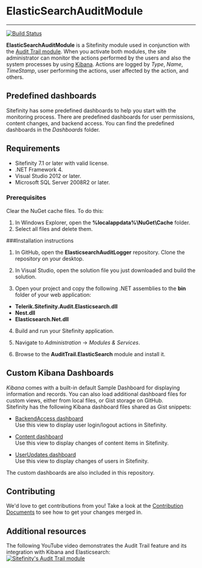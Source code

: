 # ElasticSearchAuditModule #
----------

[![Build Status](http://sdk-jenkins-ci.cloudapp.net/buildStatus/icon?job=Telerik.Sitefinity.ElasticSearchAuditLogger.CI)](http://sdk-jenkins-ci.cloudapp.net/job/Telerik.Sitefinity.ElasticSearchAuditLogger.CI/)

**ElasticSearchAuditModule** is a Sitefinity module used in conjunction with the [Audit Trail module](http://www.sitefinity.com/documentation/documentationarticles/audit-trail). When you activate both modules, the site administrator can monitor the actions performed by the users and also the system processes by using [Kibana](http://www.elasticsearch.org/overview/kibana/ "Kibana"). Actions are logged by *Type*, *Name*, *TimeStamp*, user performing the actions, user affected by the action, and others. 

Predefined dashboards
----------

Sitefinity has some predefined dashboards to help you start with the monitoring process. There are predefined dashboards for user permissions, content changes, and backend access. You can find the predefined dashboards in the *Dashboards* folder.

Requirements
----------

- Sitefinity 7.1 or later with valid license.
- .NET Framework 4.
- Visual Studio 2012 or later.
- Microsoft SQL Server 2008R2 or later.

### Prerequisites

Clear the NuGet cache files. To do this:

1. In Windows Explorer, open the **%localappdata%\NuGet\Cache** folder.
2. Select all files and delete them.


###Installation instructions

1. In GitHub, open the **ElasticsearchAuditLogger** repository.
Clone the repository on your desktop.

2. In Visual Studio, open the solution file you just downloaded and build the solution.

3. Open your project and copy the following .NET assemblies to the **bin** folder of your web application:
 * **Telerik.Sitefinity.Audit.Elasticsearch.dll**
 * **Nest.dll**
 * **Elasticsearch.Net.dll**


4. Build and run your Sitefinity application.

5. Navigate to *Administration* -> *Modules & Services*.

6. Browse to the **AuditTrail.ElasticSearch** module and install it.

Custom Kibana Dashboards
---
*Kibana* comes with a built-in default Sample Dashboard for displaying information and records. You can also load additional dashboard files for custom views, either from local files, or Gist storage on GitHub.  
Sitefinity has the following Kibana dashboard files shared as Gist snippets:

- [BackendAccess dashboard](https://gist.github.com/anonymous/6ea0d190e50771266829 "BackendAccess")  
Use this view to display user login/logout actions in Sitefinity.

- [Content dashboard](https://gist.github.com/anonymous/98f30017728ba5060c1c "Content")  
Use this view to display changes of content items in Sitefinity.

- [UserUpdates dashboard](https://gist.github.com/anonymous/469c373754a7e314ac53 "User Updates")   
Use this view to display changes of users in Sitefinity.

The custom dashboards are also included in this repository. 

Contributing
------

We'd love to get contributions from you! Take a look at the
[Contribution Documents](CONTRIBUTING.md) to see how to get your changes merged
in.

Additional resources
------
The following YouTube video demonstrates the Audit Trail feature and its integration with Kibana and Elasticsearch:  
[![Sitefinity's Audit Trail module](https://raw.githubusercontent.com/Sitefinity/ElasticsearchAuditLogger/master/video.png?token=3206860__eyJzY29wZSI6IlJhd0Jsb2I6U2l0ZWZpbml0eS9FbGFzdGljc2VhcmNoQXVkaXRMb2dnZXIvbWFzdGVyL3ZpZGVvLnBuZyIsImV4cGlyZXMiOjE0MDU2OTAxNzZ9--b588ea9ea25b3f9e57c708d4409c2b6e6ecc9466)](https://www.youtube.com/watch?v=R6enydPS2tk)
